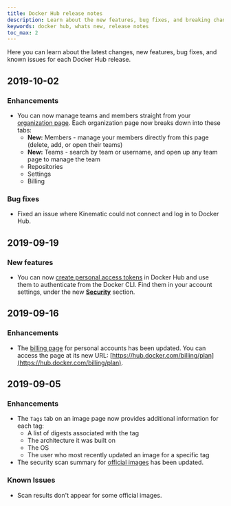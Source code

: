 ```yaml
---
title: Docker Hub release notes
description: Learn about the new features, bug fixes, and breaking changes for Docker Hub
keywords: docker hub, whats new, release notes
toc_max: 2
---
```


Here you can learn about the latest changes, new features, bug fixes, and
known issues for each Docker Hub release.

## 2019-10-02

### Enhancements
* You can now manage teams and members straight from your [organization page](https://hub.docker.com/orgs). Each organization page now breaks down into these tabs:
  * **New:** Members - manage your members directly from this page (delete, add, or open their teams)
  * **New:** Teams - search by team or username, and open up any team page to manage the team
  * Repositories
  * Settings
  * Billing

### Bug fixes

* Fixed an issue where Kinematic could not connect and log in to Docker Hub.


## 2019-09-19

### New features

* You can now [create personal access tokens](access-tokens.md) in Docker Hub and use them to authenticate from the Docker CLI. Find them in your account settings, under the new **[Security](https://hub.docker.com/settings/security)** section.


## 2019-09-16

### Enhancements

* The [billing page](https://docs.docker.com/docker-hub/upgrade/) for personal accounts has been updated. You can access the page at its new URL: [https://hub.docker.com/billing/plan](https://hub.docker.com/billing/plan).


## 2019-09-05

### Enhancements

* The `Tags` tab on an image page now provides additional information for each tag:
  * A list of digests associated with the tag
  * The architecture it was built on
  * The OS
  * The user who most recently updated an image for a specific tag
* The security scan summary for [official images](https://docs.docker.com/docker-hub/official_images/)
has been updated.

### Known Issues

* Scan results don't appear for some official images.
